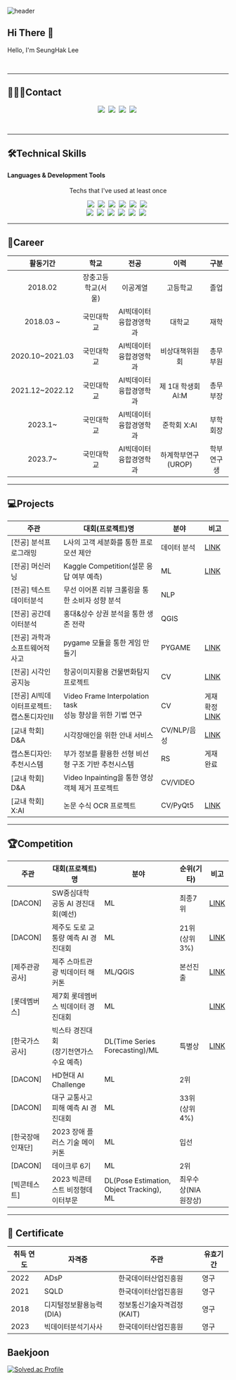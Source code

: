 ![header](https://capsule-render.vercel.app/api?type=waving&color=random&height=200&section=header&text=LEE%SEUNGHAK%20's%20GitHub&fontSize=60&animation=fadeIn)


## Hi There 👋
Hello, I'm SeungHak Lee

<br/>

***

## 🙍🏻‍♂️Contact
<p align="center">
  <a href="https://www.notion.so/Seunghak-Lee-6cf687a1f3614e62ab74c793c7a0f01e"><img src="https://img.shields.io/badge/Notion-000000?style=flat-square&logo=Notion&logoColor=white&link=https://www.notion.so/Seunghak-Lee-6cf687a1f3614e62ab74c793c7a0f01e"/></a>&nbsp
  <a href="https://www.facebook.com/profile.php?id=100007883883793"><img src="https://img.shields.io/badge/Facebook-1877F2?style=flat-square&logo=Facebook&logoColor=white&link=https://www.facebook.com/profile.php?id=100007883883793"/></a>&nbsp
  <a href="https://www.instagram.com/lees_hak/"><img src="https://img.shields.io/badge/Instagram-E4405F?style=flat-square&logo=Instagram&logoColor=white&link=https://www.instagram.com/lees_hak/"/></a>&nbsp
  <a href="mailto:dltmdgkr95@gmail.com"><img src="https://img.shields.io/badge/Gmail-d14836?style=flat-square&logo=Gmail&logoColor=white&link=dltmdgkr95@gmail.com"/></a>&nbsp
</p>

<br/>

***

## 🛠Technical Skills 
#### Languages & Development Tools
<p align="center"> Techs that I've used at least once </p>

<p align="center">
  <img src="https://img.shields.io/badge/Python-3766AB?style=flat-square&logo=Python&logoColor=white"/></a>&nbsp 
  <img src="https://img.shields.io/badge/Java-007396?style=flat-square&logo=Java&logoColor=white"/></a>&nbsp
  <img src="https://img.shields.io/badge/Pytorch-EE4C2C?style=flat-square&logo=Pytorch&logoColor=white"/>&nbsp
  <img src="https://img.shields.io/badge/SQL-4479A1?style=flat-square&logo=MySQL&logoColor=white"/>&nbsp
  <img src="https://img.shields.io/badge/Qgis-589632?style=flat-square&logo=Qgis&logoColor=white"/></a>&nbsp 
  <img src="https://img.shields.io/badge/Excel-217346?style=flat-square&logo=Microsoft Excel&logoColor=white"/></a>&nbsp 
  <br>
  <img src="https://img.shields.io/badge/Jupyter-F37626?style=flat-square&logo=Jupyter&logoColor=white"/></a>&nbsp 
  <img src="https://img.shields.io/badge/Google Colab-F9AB00?style=flat-square&logo=Google Colab&logoColor=white"/></a>&nbsp 
  <img src="https://img.shields.io/badge/VSCode-007ACC?style=flat-square&logo=Visual Studio Code&logoColor=white"/></a>&nbsp 
  <img src="https://img.shields.io/badge/Git-F05032?style=flat-square&logo=Git&logoColor=white"/></a>&nbsp
  <img src="https://img.shields.io/badge/GitHub-181717?style=flat-square&logo=GitHub&logoColor=white"/></a>&nbsp 
  <img src="https://img.shields.io/badge/Slack-4A154B?style=flat-square&logo=Slack&logoColor=white"/> </a>&nbsp 
</p>

***

## 📝Career
| 활동기간 | 학교 | 전공 | 이력 | 구분 |
| :------: | :------: | :------: | :------: | :------: |
| 2018.02 | 장충고등학교(서울) | 이공계열 | 고등학교 | 졸업 |
| 2018.03 ~ | 국민대학교 | AI빅데이터융합경영학과 | 대학교 | 재학 |
| 2020.10~2021.03 | 국민대학교 | AI빅데이터융합경영학과 | 비상대책위원회 | 총무부원 |
| 2021.12~2022.12 | 국민대학교 | AI빅데이터융합경영학과 | 제 1대 학생회 AI:M | 총무부장 |
| 2023.1~ | 국민대학교 | AI빅데이터융합경영학과 | 준학회 X:AI | 부학회장 |
| 2023.7~ | 국민대학교 | AI빅데이터융합경영학과 | 하계학부연구(UROP) | 학부연구생 |

***

## 💻Projects
|주관|대회(프로젝트)명|분야|비고|
|------|---|---|---|
|[전공] 분석프로그래밍|L사의 고객 세분화를 통한 프로모션 제안|데이터 분석|[LINK](https://github.com/lshak123/Projects/tree/main/%5B%EA%B5%90%EB%82%B4%5D%20%EB%B0%B1%ED%99%94%EC%A0%90%20%EA%B3%A0%EA%B0%9D%EB%B6%84%EC%84%9D%EC%9D%84%20%ED%86%B5%ED%95%9C%20%EB%A7%88%EC%BC%80%ED%8C%85%20%EC%A0%84%EB%9E%B5%20%EC%A0%9C%EC%8B%9C%202021.06)|
|[전공] 머신러닝|Kaggle Competition(설문 응답 여부 예측)|ML|[LINK](https://github.com/lshak123/Projects/tree/main/%5B%EA%B5%90%EB%82%B4%5D%20%EC%84%A4%EB%AC%B8%EC%A1%B0%EC%82%AC%20%EC%9D%91%EB%8B%B5%20%EC%97%AC%EB%B6%80%20%EC%98%88%EC%B8%A1%20%ED%94%84%EB%A1%9C%EC%A0%9D%ED%8A%B8%202021.12)|
|[전공] 텍스트데이터분석|무선 이어폰 리뷰 크롤링을 통한 소비자 성향 분석|NLP||
|[전공] 공간데이터분석|홍대&상수 상권 분석을 통한 생존 전략|QGIS||
|[전공] 과학과 소프트웨어적 사고|pygame 모듈을 통한 게임 만들기|PYGAME|[LINK](https://github.com/lshak123/Projects/tree/main/%5B%EA%B5%90%EB%82%B4%5D%20%EA%B2%8C%EC%9E%84%EB%A7%8C%EB%93%A4%EA%B8%B0_2022.06)|
|[전공] 시각인공지능|항공이미지활용 건물변화탐지 프로젝트|CV|[LINK](https://github.com/lshak123/Projects/tree/main/%5B%EA%B5%90%EB%82%B4%5D%20%ED%95%AD%EA%B3%B5%EC%9D%B4%EB%AF%B8%EC%A7%80%ED%99%9C%EC%9A%A9%20%EA%B1%B4%EB%AC%BC%EB%B3%80%ED%99%94%ED%83%90%EC%A7%80)|
|[전공] AI빅데이터프로젝트:<br/>캡스톤디자인Ⅱ|Video Frame Interpolation task<br/>성능 향상을 위한 기법 연구|CV|게재 확정 <br/>[LINK](https://github.com/lshak123/VideoFrameInterpolation_Dance)|
|[교내 학회] D&A|시각장애인을 위한 안내 서비스|CV/NLP/음성|[LINK](https://github.com/lshak123/Projects/tree/main/%5BDL%20%ED%94%84%EB%A1%9C%EC%A0%9D%ED%8A%B8%5D%20%EC%8B%9C%EA%B0%81%EC%9E%A5%EC%95%A0%EC%9D%B8%EC%9D%84%20%EC%9C%84%ED%95%9C%20%EC%95%88%EB%82%B4%20%EC%84%9C%EB%B9%84%EC%8A%A4_2022.07~)|
|캡스톤디자인:추천시스템|부가 정보를 활용한 선형 비선형 구조 기반 추천시스템|RS|게재 완료|
|[교내 학회] D&A|Video Inpainting을 통한 영상 객체 제거 프로젝트|CV/VIDEO||
|[교내 학회] X:AI|논문 수식 OCR 프로젝트|CV/PyQt5|[LINK](https://github.com/X-AI-eXtension-Artificial-Intelligence/4th-ADV-SESSION/tree/main/TeamCV2)|

***

## 🏆Competition
|주관|대회(프로젝트)명|분야|순위(기타)|비고|
|------|---|---|---|---|
|[DACON]| SW중심대학 공동 AI 경진대회(예선)|ML|최종7위|[LINK](https://github.com/lshak123/Competition/tree/main/%5Bdacon%5D%20SW%EC%A4%91%EC%8B%AC%EB%8C%80%ED%95%99%20%EA%B3%B5%EB%8F%99%20AI%20%EA%B2%BD%EC%A7%84%EB%8C%80%ED%9A%8C%EC%98%88%EC%84%A0_2022.08)|
|[DACON]| 제주도 도로 교통량 예측 AI 경진대회|ML|21위(상위 3%)|[LINK](https://github.com/lshak123/Competition/tree/main/%5Bdacon%5D%20%EC%A0%9C%EC%A3%BC%20%EB%8F%84%EB%A1%9C%20%EA%B5%90%ED%86%B5%EB%9F%89%20%EC%98%88%EC%B8%A1_2022.11)|
|[제주관광공사]|제주 스마트관광 빅데이터 해커톤|ML/QGIS|본선진출|[LINK](https://github.com/lshak123/Competition/tree/main/%EC%A0%9C%EC%A3%BC%20%EC%8A%A4%EB%A7%88%ED%8A%B8%EA%B4%80%EA%B4%91%20%EB%B9%85%EB%8D%B0%EC%9D%B4%ED%84%B0%20%ED%95%B4%EC%BB%A4%ED%86%A4)|
|[롯데멤버스]|제7회 롯데멤버스 빅데이터 경진대회|ML||[LINK](https://github.com/lshak123/Competition/tree/main/%5B%EB%A1%AF%EB%8D%B0%EB%A9%A4%EB%B2%84%EC%8A%A4%5D%20%EB%B9%85%EB%8D%B0%EC%9D%B4%ED%84%B0%20%EA%B2%BD%EC%A7%84%EB%8C%80%ED%9A%8C_2022.08)|
|[한국가스공사]|빅스타 경진대회<br/>(장기천연가스 수요 예측)|DL(Time Series Forecasting)/ML|특별상|[LINK](https://github.com/lshak123/Competition/tree/main/%5B%ED%95%9C%EA%B5%AD%EA%B0%80%EC%8A%A4%EA%B3%B5%EC%82%AC%5D%20%EC%9E%A5%EA%B8%B0%EC%B2%9C%EC%97%B0%EA%B0%80%EC%8A%A4%20%EC%88%98%EC%9A%94%20%EC%98%88%EC%B8%A1_2022.12)|
|[DACON]|HD현대 AI Challenge|ML|2위|
|[DACON]|대구 교통사고 피해 예측 AI 경진대회|ML|33위(상위 4%)|
|[한국장애인재단]|2023 장애 플러스 기술 메이커톤|ML|입선|
|[DACON]|데이크루 6기|ML|2위|
|[빅콘테스트]|2023 빅콘테스트 비정형데이터부문|DL(Pose Estimation, Object Tracking), ML|최우수상(NIA원장상)|

***

## 📜 Certificate
|취득 연도|자격증|주관|유효기간|
|-|-|-|-|
|2022|ADsP|한국데이터산업진흥원|영구|
|2021|SQLD|한국데이터산업진흥원|영구|
|2018|디지털정보활용능력(DIA)|정보통신기술자격검정(KAIT)|영구|
|2023|빅데이터분석기사사|한국데이터산업진흥원|영구|

## Baekjoon
[![Solved.ac Profile](http://mazassumnida.wtf/api/v2/generate_badge?boj=dltmdgkr95)](https://solved.ac/dltmdgkr95/)

